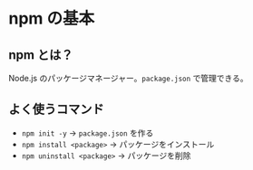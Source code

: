 # npm の基本

## npm とは？

Node.js のパッケージマネージャー。`package.json` で管理できる。

## よく使うコマンド

- `npm init -y` → `package.json` を作る
- `npm install <package>` → パッケージをインストール
- `npm uninstall <package>` → パッケージを削除
